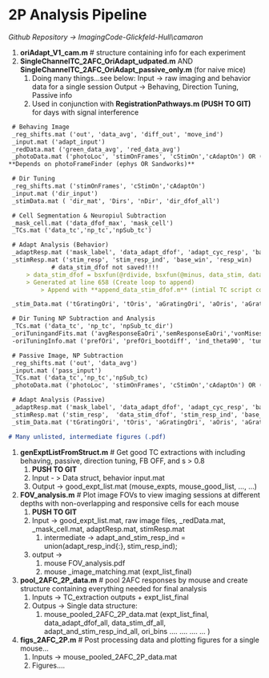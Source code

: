 # 2P Analysis Pipeline

*Github Repository → ImagingCode-Glickfeld-Hull\camaron*

1. **oriAdapt_V1_cam.m** # structure containing info for each experiment
2. **SingleChannelTC_2AFC_OriAdapt_udpated.m** AND **SingleChannelTC_2AFC_OriAdapt_passive_only.m** (for naive mice) 
    1. Doing many things...see below:
    Input -> raw imaging and behavior data for a single session
    Output -> Behaving, Direction Tuning, Passive info
    2. Used in conjunction with **RegistrationPathways.m (PUSH TO GIT)** for days with signal interference

```markdown
 # Behaving Image
 _reg_shifts.mat ('out', 'data_avg', 'diff_out', 'move_ind')
 _input.mat ('adapt_input')
 _redData.mat ('green_data_avg', 'red_data_avg')
 _photoData.mat ('photoLoc', 'stimOnFrames', 'cStimOn','cAdaptOn') OR ('stimOnFrames', 'cStimOn','cAdaptOn') 
**Depends on photoFrameFinder (ephys OR Sandworks)**

 # Dir Tuning
 _reg_shifts.mat ('stimOnFrames', 'cStimOn','cAdaptOn')
 _input.mat ('dir_input')
 _stimData.mat ( 'dir_mat', 'Dirs', 'nDir', 'dir_dfof_all')

 # Cell Segmentation & Neuropiul Subtraction
 _mask_cell.mat ('data_dfof_max', 'mask_cell')
 _TCs.mat ('data_tc','np_tc','npSub_tc')

 # Adapt Analysis (Behavior)
 _adaptResp.mat ('mask_label', 'data_adapt_dfof', 'adapt_cyc_resp', 'base_win_all', 'resp_win_all','adapt_resp_ind')
 _stimResp.mat ('stim_resp', 'stim_resp_ind', 'base_win', 'resp_win) 
			# data_stim_dfof not saved!!!!
     > data_stim_dfof = bsxfun(@rdivide, bsxfun(@minus, data_stim, dataf), dataf);
     > Generated at line 658 (Create loop to append)
		 > Append with **append_data_stim_dfof.m** (intial TC script corrected!!!)

 _stim_Data.mat ('tGratingOri', 'tOris', 'aGratingOri', 'aOris', 'aGratingContrast', 'ind_cond', 'SIx', 'MIx')

 # Dir Tuning NP Subtraction and Analysis
 _TCs.mat ('data_tc', 'np_tc', 'npSub_tc_dir')
 _oriTuningandFits.mat ('avgResponseEaOri','semResponseEaOri','vonMisesFitAllCellsAllBoots','fitReliability','R_square', 'tuningTC')
 -oriTuningInfo.mat ('prefOri', 'prefOri_bootdiff', 'ind_theta90', 'tunedCells', 'edges')

 # Passive Image, NP Subtraction
 _reg_shifts.mat ('out', 'data_avg')
 _input.mat ('pass_input')
 _TCs.mat ('data_tc','np_tc','npSub_tc)
 _photoData.mat ('photoLoc', 'stimOnFrames', 'cStimOn','cAdaptOn') OR ('stimOnFrames', 'cStimOn','cAdaptOn')

 # Adapt Analysis (Passive)
 _adaptResp.mat ('mask_label', 'data_adapt_dfof', 'adapt_cyc_resp', 'base_win_all', 'resp_win_all','adapt_resp_ind')
 _stimResp.mat ('stim_resp',  'data_stim_dfof', 'stim_resp_ind', 'base_win', 'resp_win)
 _stim_Data.mat ('tGratingOri', 'tOris', 'aGratingOri', 'aOris', 'aGratingContrast', 'ind_cond', 'SIx')

# Many unlisted, intermediate figures (.pdf)

```

1. **genExptListFromStruct.m** # Get good TC extractions with including behaving, passive, direction tuning, FB OFF, and s > 0.8
    1. **PUSH TO GIT**
    2. Input - > Data struct, behavior input.mat
    3. Output → good_expt_list.mat (mouse_expts, mouse_good_list, …, …)
2. **FOV_analysis.m**  # Plot image FOVs to view imaging sessions at different depths with non-overlapping and responsive cells for each mouse
    1. **PUSH TO GIT**
    2. Input → good_expt_list.mat, raw image files, _redData.mat, _mask_cell.mat, adaptResp.mat, stimResp.mat
        1. intermediate → adapt_and_stim_resp_ind = union(adapt_resp_ind{:}, stim_resp_ind);
    3. output → 
        1. mouse FOV_analysis.pdf
        2. mouse _image_matching.mat (expt_list_final)
3. **pool_2AFC_2P_data.m** # pool 2AFC responses by mouse and create structure containing everything needed for final analysis 
    1. Inputs → TC_extraction outputs + expt_list_final
    2. Outpus → Single data structure:
        1. mouse_pooled_2AFC_2P_data.mat (expt_list_final, data_adapt_dfof_all, data_stim_df_all, adapt_and_stim_resp_ind_all, ori_bins …. …. …. … ) 
4. **figs_2AFC_2P.m** # Post processing data and plotting figures for a single mouse…
    1. Inputs → mouse_pooled_2AFC_2P_data.mat
    2. Figures….